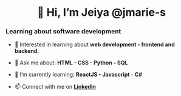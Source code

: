 <div>
  <h1 align="center">👋 Hi, I’m Jeiya @jmarie-s </h1>
  <h3> Learning about software development </h3>
</div>
 
- 👀 Interested in learning about **web development - frontend and backend.**

- 💬 Ask me about:
        **HTML
        - CSS
        - Python
        - SQL**

- 🌱 I’m currently learning: 
        **ReactJS
        - Javascript
        - C#**

- 📫 Connect with me on **[LinkedIn](https://www.linkedin.com/in/jeiya-marie-s-12541b188)**

<div>
  
</div>
<!---
jmarie-s/jmarie-s is a ✨ special ✨ repository because its `README.md` (this file) appears on your GitHub profile.
You can click the Preview link to take a look at your changes.
--->
